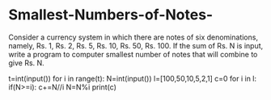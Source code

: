 # Smallest-Numbers-of-Notes-
Consider a currency system in which there are notes of six denominations, namely, Rs. 1, Rs. 2, Rs. 5, Rs. 10, Rs. 50, Rs. 100. If the sum of Rs. N is input, write a program to computer smallest number of notes that will combine to give Rs. N.


t=int(input())
for i in range(t):
    N=int(input())
    l=[100,50,10,5,2,1]
    c=0
    for i in l:
        if(N>=i):
            c+=N//i
            N=N%i
    print(c)
